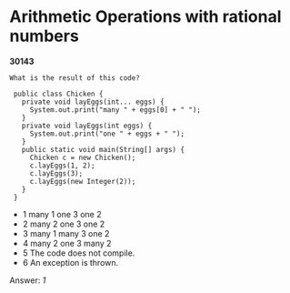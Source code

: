 Arithmetic Operations with rational numbers
===========================================
**30143**
```
What is the result of this code? 
 
 public class Chicken { 
   private void layEggs(int... eggs) { 
     System.out.print("many " + eggs[0] + " "); 
   } 
   private void layEggs(int eggs) { 
     System.out.print("one " + eggs + " "); 
   } 
   public static void main(String[] args) { 
     Chicken c = new Chicken(); 
     c.layEggs(1, 2); 
     c.layEggs(3); 
     c.layEggs(new Integer(2)); 
   } 
 }
```


- 1 many 1 one 3 one 2
- 2 many 2 one 3 one 2
- 3 many 1 many 3 one 2
- 4 many 2 one 3 many 2
- 5 The code does not compile.
- 6 An exception is thrown.

Answer: *1*

